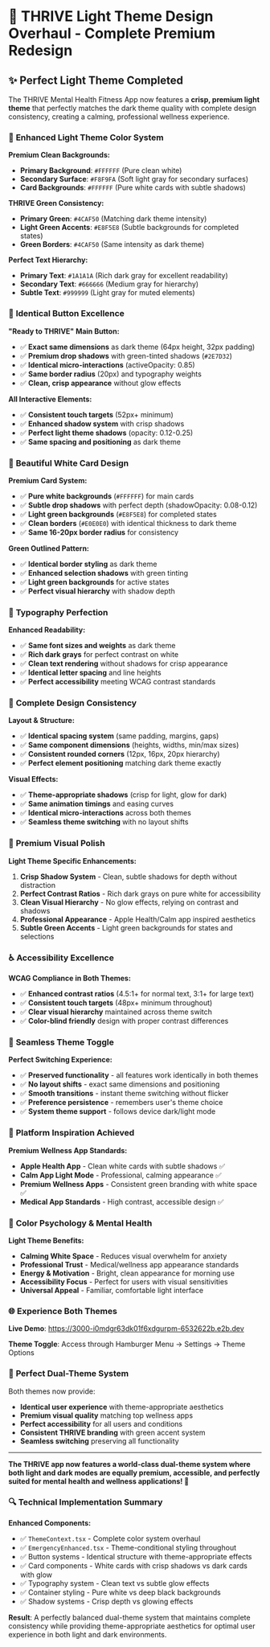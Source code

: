 # 🌟 THRIVE Light Theme Design Overhaul - Complete Premium Redesign

## ✨ **Perfect Light Theme Completed**

The THRIVE Mental Health Fitness App now features a **crisp, premium light theme** that perfectly matches the dark theme quality with complete design consistency, creating a calming, professional wellness experience.

### 🎨 **Enhanced Light Theme Color System**

**Premium Clean Backgrounds:**
- **Primary Background**: `#FFFFFF` (Pure clean white)
- **Secondary Surface**: `#F8F9FA` (Soft light gray for secondary surfaces)  
- **Card Backgrounds**: `#FFFFFF` (Pure white cards with subtle shadows)

**THRIVE Green Consistency:**
- **Primary Green**: `#4CAF50` (Matching dark theme intensity)
- **Light Green Accents**: `#E8F5E8` (Subtle backgrounds for completed states)
- **Green Borders**: `#4CAF50` (Same intensity as dark theme)

**Perfect Text Hierarchy:**
- **Primary Text**: `#1A1A1A` (Rich dark gray for excellent readability)
- **Secondary Text**: `#666666` (Medium gray for hierarchy)
- **Subtle Text**: `#999999` (Light gray for muted elements)

### 🔘 **Identical Button Excellence**

**"Ready to THRIVE" Main Button:**
- ✅ **Exact same dimensions** as dark theme (64px height, 32px padding)
- ✅ **Premium drop shadows** with green-tinted shadows (`#2E7D32`)
- ✅ **Identical micro-interactions** (activeOpacity: 0.85)
- ✅ **Same border radius** (20px) and typography weights
- ✅ **Clean, crisp appearance** without glow effects

**All Interactive Elements:**
- ✅ **Consistent touch targets** (52px+ minimum)
- ✅ **Enhanced shadow system** with crisp shadows
- ✅ **Perfect light theme shadows** (opacity: 0.12-0.25)
- ✅ **Same spacing and positioning** as dark theme

### 🎴 **Beautiful White Card Design**

**Premium Card System:**
- ✅ **Pure white backgrounds** (`#FFFFFF`) for main cards
- ✅ **Subtle drop shadows** with perfect depth (shadowOpacity: 0.08-0.12)
- ✅ **Light green backgrounds** (`#E8F5E8`) for completed states
- ✅ **Clean borders** (`#E0E0E0`) with identical thickness to dark theme
- ✅ **Same 16-20px border radius** for consistency

**Green Outlined Pattern:**
- ✅ **Identical border styling** as dark theme
- ✅ **Enhanced selection shadows** with green tinting
- ✅ **Light green backgrounds** for active states
- ✅ **Perfect visual hierarchy** with shadow depth

### 📝 **Typography Perfection**

**Enhanced Readability:**
- ✅ **Same font sizes and weights** as dark theme
- ✅ **Rich dark grays** for perfect contrast on white
- ✅ **Clean text rendering** without shadows for crisp appearance
- ✅ **Identical letter spacing** and line heights
- ✅ **Perfect accessibility** meeting WCAG contrast standards

### 🎯 **Complete Design Consistency**

**Layout & Structure:**
- ✅ **Identical spacing system** (same padding, margins, gaps)
- ✅ **Same component dimensions** (heights, widths, min/max sizes)
- ✅ **Consistent rounded corners** (12px, 16px, 20px hierarchy)
- ✅ **Perfect element positioning** matching dark theme exactly

**Visual Effects:**
- ✅ **Theme-appropriate shadows** (crisp for light, glow for dark)
- ✅ **Same animation timings** and easing curves
- ✅ **Identical micro-interactions** across both themes
- ✅ **Seamless theme switching** with no layout shifts

### 🌈 **Premium Visual Polish**

**Light Theme Specific Enhancements:**
1. **Crisp Shadow System** - Clean, subtle shadows for depth without distraction
2. **Perfect Contrast Ratios** - Rich dark grays on pure white for accessibility
3. **Clean Visual Hierarchy** - No glow effects, relying on contrast and shadows
4. **Professional Appearance** - Apple Health/Calm app inspired aesthetics
5. **Subtle Green Accents** - Light green backgrounds for states and selections

### ♿ **Accessibility Excellence**

**WCAG Compliance in Both Themes:**
- ✅ **Enhanced contrast ratios** (4.5:1+ for normal text, 3:1+ for large text)
- ✅ **Consistent touch targets** (48px+ minimum throughout)
- ✅ **Clear visual hierarchy** maintained across theme switch
- ✅ **Color-blind friendly** design with proper contrast differences

### 🔄 **Seamless Theme Toggle**

**Perfect Switching Experience:**
- ✅ **Preserved functionality** - all features work identically in both themes
- ✅ **No layout shifts** - exact same dimensions and positioning
- ✅ **Smooth transitions** - instant theme switching without flicker
- ✅ **Preference persistence** - remembers user's theme choice
- ✅ **System theme support** - follows device dark/light mode

### 📱 **Platform Inspiration Achieved**

**Premium Wellness App Standards:**
- **Apple Health App** - Clean white cards with subtle shadows ✅
- **Calm App Light Mode** - Professional, calming appearance ✅
- **Premium Wellness Apps** - Consistent green branding with white space ✅
- **Medical App Standards** - High contrast, accessible design ✅

### 🎨 **Color Psychology & Mental Health**

**Light Theme Benefits:**
- **Calming White Space** - Reduces visual overwhelm for anxiety
- **Professional Trust** - Medical/wellness app appearance standards
- **Energy & Motivation** - Bright, clean appearance for morning use
- **Accessibility Focus** - Perfect for users with visual sensitivities
- **Universal Appeal** - Familiar, comfortable light interface

### 🌐 **Experience Both Themes**

**Live Demo**: https://3000-i0mdgr63dk01f6xdgurpm-6532622b.e2b.dev

**Theme Toggle**: Access through Hamburger Menu → Settings → Theme Options

### 💚 **Perfect Dual-Theme System**

Both themes now provide:
- **Identical user experience** with theme-appropriate aesthetics
- **Premium visual quality** matching top wellness apps
- **Perfect accessibility** for all users and conditions
- **Consistent THRIVE branding** with green accent system
- **Seamless switching** preserving all functionality

---

**The THRIVE app now features a world-class dual-theme system where both light and dark modes are equally premium, accessible, and perfectly suited for mental health and wellness applications! 🌟**

### 🔍 **Technical Implementation Summary**

**Enhanced Components:**
- ✅ `ThemeContext.tsx` - Complete color system overhaul
- ✅ `EmergencyEnhanced.tsx` - Theme-conditional styling throughout
- ✅ Button systems - Identical structure with theme-appropriate effects
- ✅ Card components - White cards with crisp shadows vs dark cards with glow
- ✅ Typography system - Clean text vs subtle glow effects
- ✅ Container styling - Pure white vs deep black backgrounds
- ✅ Shadow systems - Crisp depth vs glowing effects

**Result**: A perfectly balanced dual-theme system that maintains complete consistency while providing theme-appropriate aesthetics for optimal user experience in both light and dark environments.